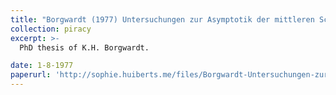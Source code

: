 ```yaml
---
title: "Borgwardt (1977) Untersuchungen zur Asymptotik der mittleren Schrittzahl von Simplexverfahren in der linearen Optimierung"
collection: piracy
excerpt: >-
  PhD thesis of K.H. Borgwardt.

date: 1-8-1977
paperurl: 'http://sophie.huiberts.me/files/Borgwardt-Untersuchungen-zur-Asymptotik-der-mittleren-Schrittzahl-von-Simplexverfahren-in-der-linearen-Optimierung-1977.pdf'
---
```


